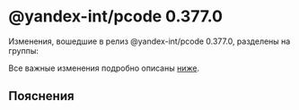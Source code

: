 # @yandex-int/pcode 0.377.0

<!-- ЧЕЛОВЕЧЕСКОЕ ВСТУПЛЕНИЕ -->

Изменения, вошедшие в релиз @yandex-int/pcode 0.377.0, разделены на группы:

Все важные изменения подробно описаны [ниже](#Пояснения).

## Пояснения


